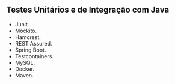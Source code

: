 ## Testes Unitários e de Integração com Java

- Junit.
- Mockito.
- Hamcrest.
- REST Assured.
- Spring Boot.
- Testcontainers.
- MySQL.
- Docker.
- Maven.
